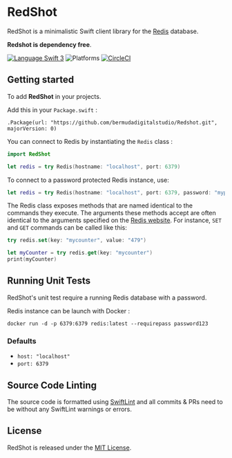 # RedShot

RedShot is a minimalistic Swift client library for the [Redis](http://redis.io/) database. 

**Redshot is dependency free**. 

[![Language Swift 3](https://img.shields.io/badge/Language-Swift%203-orange.svg)](https://swift.org) ![Platforms](https://img.shields.io/badge/Platforms-Docker%20%7C%20Linux%20%7C%20macOS-blue.svg) [![CircleCI](https://circleci.com/gh/bermudadigitalstudio/Redshot/tree/master.svg?style=shield)](https://circleci.com/gh/bermudadigitalstudio/Redshot/tree/master)

## Getting started
To add **RedShot** in your projects.

Add this in your `Package.swift` :

`.Package(url: "https://github.com/bermudadigitalstudio/Redshot.git", majorVersion: 0)`


You can connect to Redis by instantiating the `Redis` class :

```swift
import RedShot

let redis = try Redis(hostname: "localhost", port: 6379)
```


To connect to a password protected Redis instance, use:

```swift
let redis = try Redis(hostname: "localhost", port: 6379, password: "mypassword")
```

The Redis class exposes methods that are named identical to the commands they execute. The arguments these methods accept are often identical to the arguments specified on the [Redis website](https://redis.io/commands). For instance, `SET` and `GET` commands can be called like this:

```swift
try redis.set(key: "mycounter", value: "479")

let myCounter = try redis.get(key: "mycounter") 
print(myCounter)
```

## Running Unit Tests

RedShot's unit test require a running Redis database with a password.

Redis instance can be launch with Docker :

`docker run -d -p 6379:6379 redis:latest --requirepass password123`

### Defaults
* `host: "localhost"`
* `port: 6379`



## Source Code Linting

The source code is formatted using [SwiftLint](https://github.com/realm/SwiftLint) and all commits & PRs need to be without any SwiftLint warnings or errors.


## License

RedShot is released under the [MIT License](https://github.com/bermudadigitalstudio/redshot/blob/master/LICENSE).
